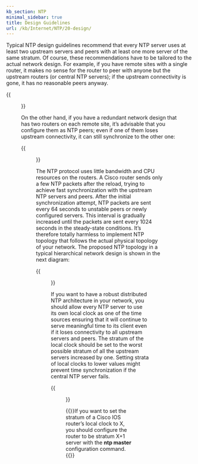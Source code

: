 ```yaml
---
kb_section: NTP
minimal_sidebar: true
title: Design Guidelines
url: /kb/Internet/NTP/20-design/
---
```

Typical NTP design guidelines recommend that every NTP server uses at least two upstream servers and peers with at least one more server of the same stratum. Of course, these recommendations have to be tailored to the actual network design. For example, if you have remote sites with a single router, it makes no sense for the router to peer with anyone but the upstream routers (or central NTP servers); if the upstream connectivity is gone, it has no reasonable peers anyway.

{{<figure src="/kb/Internet/NTP/design-non-redundant.png" caption="NTP sessions on a non-redundant site">}}

On the other hand, if you have a redundant network design that has two routers on each remote site, it’s advisable that you configure them as NTP peers; even if one of them loses upstream connectivity, it can still synchronize to the other one:

{{<figure src="/kb/Internet/NTP/design-redundant-site.png" caption="NTP sessions on a redundant remote site">}}

The NTP protocol uses little bandwidth and CPU resources on the routers. A Cisco router sends only a few NTP packets after the reload, trying to achieve fast synchronization with the upstream NTP servers and peers. After the initial synchronization attempt, NTP packets are sent every 64 seconds to unstable peers or newly configured servers. This interval is gradually increased until the packets are sent every 1024 seconds in the steady-state conditions. It’s therefore totally harmless to implement NTP topology that follows the actual physical topology of your network. The proposed NTP topology in a typical hierarchical network design is shown in the next diagram:

{{<figure src="/kb/Internet/NTP/design-hierarchical.png" caption="NTP sessions in a typical hierarchical network">}}

If you want to have a robust distributed NTP architecture in your network, you should allow every NTP server to use its own local clock as one of the time sources ensuring that it will continue to serve meaningful time to its client even if it loses connectivity to all upstream servers and peers. The stratum of the local clock should be set to the worst possible stratum of all the upstream servers increased by one. Setting strata of local clocks to lower values might prevent time synchronization if the central NTP server fails.

{{<figure src="/kb/Internet/NTP/design-stratum.png" caption="Strata of local clocks in a multi-level NTP network">}}

{{<note warn>}}If you want to set the stratum of a Cisco IOS router’s local clock to X, you should configure the router to be stratum X+1 server with the **ntp master** configuration command.{{</note>}}